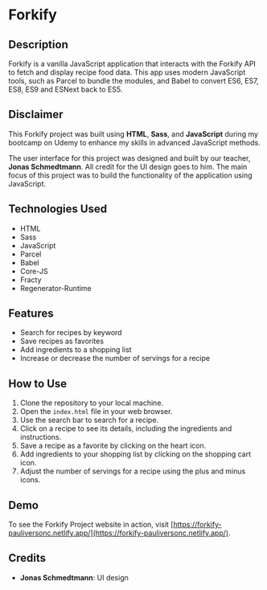 # Forkify

## Description

Forkify is a vanilla JavaScript application that interacts with the Forkify API to fetch and display recipe food data. This app uses modern JavaScript tools, such as Parcel to bundle the modules, and Babel to convert ES6, ES7, ES8, ES9 and ESNext back to ES5.

## Disclaimer

This Forkify project was built using **HTML**, **Sass**, and **JavaScript** during my bootcamp on Udemy to enhance my skills in advanced JavaScript methods.

The user interface for this project was designed and built by our teacher, **Jonas Schmedtmann**. All credit for the UI design goes to him. The main focus of this project was to build the functionality of the application using JavaScript.

## Technologies Used

- HTML
- Sass
- JavaScript
- Parcel
- Babel
- Core-JS
- Fracty
- Regenerator-Runtime

## Features

- Search for recipes by keyword
- Save recipes as favorites
- Add ingredients to a shopping list
- Increase or decrease the number of servings for a recipe

## How to Use

1. Clone the repository to your local machine.
2. Open the `index.html` file in your web browser.
3. Use the search bar to search for a recipe.
4. Click on a recipe to see its details, including the ingredients and instructions.
5. Save a recipe as a favorite by clicking on the heart icon.
6. Add ingredients to your shopping list by clicking on the shopping cart icon.
7. Adjust the number of servings for a recipe using the plus and minus icons.

## Demo

To see the Forkify Project website in action, visit [https://forkify-pauliversonc.netlify.app/](https://forkify-pauliversonc.netlify.app/).

## Credits

- **Jonas Schmedtmann**: UI design
